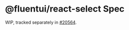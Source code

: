 # @fluentui/react-select Spec

WIP, tracked separately in [#20564](https://github.com/microsoft/fluentui/pull/20564).

